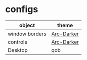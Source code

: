 # configs

| object         | theme      |
|----------------|------------|
| window borders | [Arc-Darker](https://github.com/horst3180/arc-theme) |
| controls       | [Arc-Darker](https://github.com/horst3180/arc-theme) |
| Desktop        | qob        |
